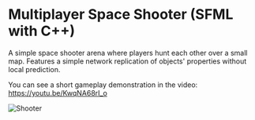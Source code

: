 # Multiplayer Space Shooter (SFML with C++)

A simple space shooter arena where players hunt each other over a small map. Features a simple network replication of objects' properties without local prediction.

You can see a short gameplay demonstration in the video: https://youtu.be/KwqNA68rI_o

![Shooter](https://user-images.githubusercontent.com/38283075/149202772-1ef5d8be-c8fe-4de8-be20-bf9ad8fcc159.png)

